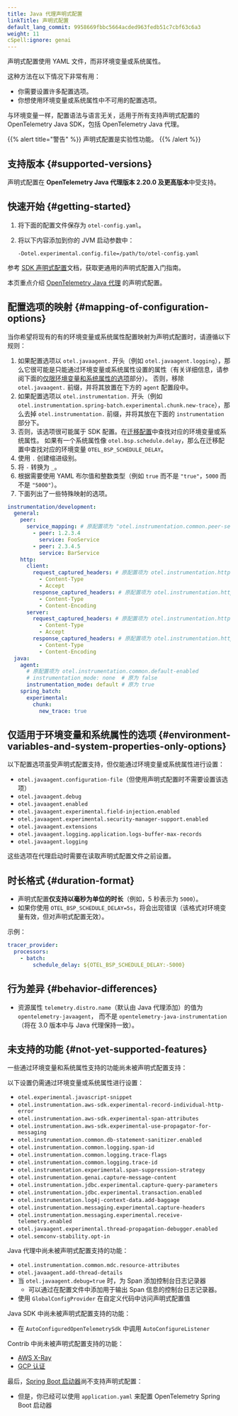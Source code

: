 ```yaml
---
title: Java 代理声明式配置
linkTitle: 声明式配置
default_lang_commit: 9958669fbbc5664acded963fedb51c7cbf63c6a3
weight: 11
cSpell:ignore: genai
---
```


声明式配置使用 YAML 文件，而非环境变量或系统属性。

这种方法在以下情况下非常有用：

- 你需要设置许多配置选项。
- 你想使用环境变量或系统属性中不可用的配置选项。

与环境变量一样，配置语法与语言无关，适用于所有支持声明式配置的 OpenTelemetry Java SDK，包括 OpenTelemetry Java 代理。

{{% alert title="警告" %}} 声明式配置是实验性功能。
{{% /alert %}}

## 支持版本 {#supported-versions}

声明式配置在 **OpenTelemetry Java 代理版本 2.20.0 及更高版本**中受支持。

## 快速开始 {#getting-started}

1. 将下面的配置文件保存为 `otel-config.yaml`。
2. 将以下内容添加到你的 JVM 启动参数中：

   ```shell
   -Dotel.experimental.config.file=/path/to/otel-config.yaml
   ```

参考 [SDK 声明式配置][SDK Declarative configuration]文档，获取更通用的声明式配置入门指南。

本页重点介绍 [OpenTelemetry Java 代理](https://github.com/open-telemetry/opentelemetry-java-instrumentation) 的声明式配置。

## 配置选项的映射 {#mapping-of-configuration-options}

当你希望将现有的有的环境变量或系统属性配置映射为声明式配置时，请遵循以下规则：

1. 如果配置选项以 `otel.javaagent.` 开头（例如 `otel.javaagent.logging`），那么它很可能是只能通过环境变量或系统属性设置的属性（有关详细信息，请参阅下面的[仅限环境变量和系统属性的选项](#environment-variables-and-system-properties-only-options)部分）。
   否则，移除 `otel.javaagent.` 前缀，并将其放置在下方的 `agent` 配置段中。
2. 如果配置选项以 `otel.instrumentation.` 开头（例如 `otel.instrumentation.spring-batch.experimental.chunk.new-trace`），那么去掉 `otel.instrumentation.` 前缀，并将其放在下面的 `instrumentation` 部分下。
3. 否则，该选项很可能属于 SDK 配置。在[迁移配置](https://github.com/open-telemetry/opentelemetry-configuration/blob/main/examples/sdk-migration-config.yaml)中查找对应的环境变量或系统属性。
   如果有一个系统属性像 `otel.bsp.schedule.delay`，那么在迁移配置中查找对应的环境变量 `OTEL_BSP_SCHEDULE_DELAY`。
4. 使用 `.` 创建缩进级别。
5. 将 `-` 转换为 `_`。
6. 根据需要使用 YAML 布尔值和整数类型（例如 `true` 而不是 `"true"`，`5000` 而不是 `"5000"`）。
7. 下面列出了一些特殊映射的选项。

```yaml
instrumentation/development:
  general:
    peer:
      service_mapping: # 原配置项为 "otel.instrumentation.common.peer-service-mapping"
        - peer: 1.2.3.4
          service: FooService
        - peer: 2.3.4.5
          service: BarService
    http:
      client:
        request_captured_headers: # 原配置项为 otel.instrumentation.http.client.capture-request-headers
          - Content-Type
          - Accept
        response_captured_headers: # 原配置项为 otel.instrumentation.http.client.capture-response-headers
          - Content-Type
          - Content-Encoding
      server:
        request_captured_headers: # 原配置项为 otel.instrumentation.http.server.capture-request-headers
          - Content-Type
          - Accept
        response_captured_headers: # 原配置项为 otel.instrumentation.http.server.capture-response-headers
          - Content-Type
          - Content-Encoding
  java:
    agent:
      # 原配置项为 otel.instrumentation.common.default-enabled
      # instrumentation_mode: none  # 原为 false
      instrumentation_mode: default # 原为 true
    spring_batch:
      experimental:
        chunk:
          new_trace: true
```

## 仅适用于环境变量和系统属性的选项 {#environment-variables-and-system-properties-only-options}

以下配置选项虽受声明式配置支持，但仅能通过环境变量或系统属性进行设置：

- `otel.javaagent.configuration-file`（但使用声明式配置时不需要设置该选项）
- `otel.javaagent.debug`
- `otel.javaagent.enabled`
- `otel.javaagent.experimental.field-injection.enabled`
- `otel.javaagent.experimental.security-manager-support.enabled`
- `otel.javaagent.extensions`
- `otel.javaagent.logging.application.logs-buffer-max-records`
- `otel.javaagent.logging`

这些选项在代理启动时需要在读取声明式配置文件之前设置。

## 时长格式 {#duration-format}

- 声明式配置**仅支持以毫秒为单位的时长**（例如，5 秒表示为 `5000`）。
- 如果你使用 `OTEL_BSP_SCHEDULE_DELAY=5s`，将会出现错误（该格式对环境变量有效，但对声明式配置无效）。

示例：

```yaml
tracer_provider:
  processors:
    - batch:
        schedule_delay: ${OTEL_BSP_SCHEDULE_DELAY:-5000}
```

## 行为差异 {#behavior-differences}

- 资源属性 `telemetry.distro.name`（默认由 Java 代理添加）的值为 `opentelemetry-javaagent`，
  而不是 `opentelemetry-java-instrumentation`（将在 3.0 版本中与 Java 代理保持一致）。

## 未支持的功能 {#not-yet-supported-features}

一些通过环境变量和系统属性支持的功能尚未被声明式配置支持：

以下设置仍需通过环境变量或系统属性进行设置：

- `otel.experimental.javascript-snippet`
- `otel.instrumentation.aws-sdk.experimental-record-individual-http-error`
- `otel.instrumentation.aws-sdk.experimental-span-attributes`
- `otel.instrumentation.aws-sdk.experimental-use-propagator-for-messaging`
- `otel.instrumentation.common.db-statement-sanitizer.enabled`
- `otel.instrumentation.common.logging.span-id`
- `otel.instrumentation.common.logging.trace-flags`
- `otel.instrumentation.common.logging.trace-id`
- `otel.instrumentation.experimental.span-suppression-strategy`
- `otel.instrumentation.genai.capture-message-content`
- `otel.instrumentation.jdbc.experimental.capture-query-parameters`
- `otel.instrumentation.jdbc.experimental.transaction.enabled`
- `otel.instrumentation.log4j-context-data.add-baggage`
- `otel.instrumentation.messaging.experimental.capture-headers`
- `otel.instrumentation.messaging.experimental.receive-telemetry.enabled`
- `otel.javaagent.experimental.thread-propagation-debugger.enabled`
- `otel.semconv-stability.opt-in`

Java 代理中尚未被声明式配置支持的功能：

- `otel.instrumentation.common.mdc.resource-attributes`
- `otel.javaagent.add-thread-details`
- 当 `otel.javaagent.debug=true` 时，为 Span 添加控制台日志记录器
  - 可以通过在配置文件中添加用于输出 Span 信息的控制台日志记录器。
- 使用 `GlobalConfigProvider` 在自定义代码中访问声明式配置值

Java SDK 中尚未被声明式配置支持的功能：

- 在 `AutoConfiguredOpenTelemetrySdk` 中调用 `AutoConfigureListener`

Contrib 中尚未被声明式配置支持的功能：

- [AWS X-Ray](https://github.com/open-telemetry/opentelemetry-java-contrib/tree/main/aws-xray)
- [GCP 认证](https://github.com/open-telemetry/opentelemetry-java-contrib/tree/main/gcp-auth-extension)

最后，[Spring Boot 启动器](/docs/zero-code/java/spring-boot-starter)尚不支持声明式配置：

- 但是，你已经可以使用 `application.yaml` 来配置 OpenTelemetry Spring Boot 启动器

[SDK Declarative configuration]: /docs/languages/sdk-configuration/declarative-configuration
